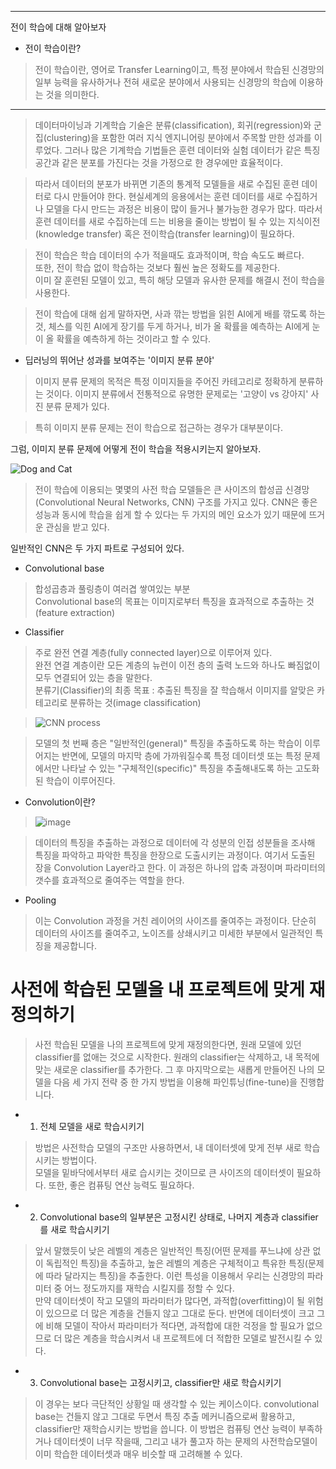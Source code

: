 ------------------
전이 학습에 대해 알아보자

* 전이 학습이란?
> 전이 학습이란, 영어로 Transfer Learning이고, 특정 분야에서 학습된 신경망의 일부 능력을 유사하거나 전혀 새로운 분야에서 
> 사용되는 신경망의 학습에 이용하는 것을 의미한다.

----------------------

> 데이터마이닝과 기계학습 기술은 분류(classification), 회귀(regression)와 군집(clustering)을 포함한 
> 여러 지식 엔지니어링 분야에서 주목할 만한 성과를 이루었다. 
> 그러나 많은 기계학습 기법들은 훈련 데이터와 실험 데이터가 같은 특징 공간과 같은 분포를 가진다는 것을 
> 가정으로 한 경우에만 효율적이다. 
 
> 따라서 데이터의 분포가 바뀌면 기존의 통계적 모델들을 새로 수집된 훈련 데이터로 다시 만들어야 한다. 
> 현실세계의 응용에서는 훈련 데이터를 새로 수집하거나 모델을 다시 만드는 과정은 비용이 많이 들거나 불가능한 경우가 많다. 
> 따라서 훈련 데이터를 새로 수집하는데 드는 비용을 줄이는 방법이 될 수 있는 지식이전(knowledge transfer) 
> 혹은 전이학습(transfer learning)이 필요하다.

> 전이 학습은 학습 데이터의 수가 적을때도 효과적이며, 학습 속도도 빠르다.   
> 또한, 전이 학습 없이 학습하는 것보다 훨씬 높은 정확도를 제공한다.   
> 이미 잘 훈련된 모델이 있고, 특히 해당 모델과 유사한 문제를 해결시 전이 학습을 사용한다.

> 전이 학습에 대해 쉽게 말하자면, 사과 깎는 방법을 읽힌 AI에게 배를 깎도록 하는 것, 체스를 익힌 AI에게 장기를 두게 하거나,
> 비가 올 확률을 예측하는 AI에게 눈이 올 확률을 예측하게 하는 것이라고 할 수 있다.

* 딥러닝의 뛰어난 성과를 보여주는 '이미지 분류 분야'
> 이미지 분류 문제의 목적은 특정 이미지들을 주어진 카테고리로 정확하게 분류하는 것이다. 
> 이미지 분류에서 전통적으로 유명한 문제로는 '고양이 vs 강아지' 사진 분류 문제가 있다.

> 특히 이미지 분류 문제는 전이 학습으로 접근하는 경우가 대부분이다.

그럼, 이미지 분류 문제에 어떻게 전이 학습을 적용시키는지 알아보자.

![Dog and Cat](https://user-images.githubusercontent.com/34376342/97551661-9b2dba00-1a16-11eb-86ba-832f4996335f.PNG)

> 전이 학습에 이용되는 몇몇의 사전 학습 모델들은 큰 사이즈의 합성곱 신경망 (Convolutional Neural Networks, CNN) 
> 구조를 가지고 있다.
> CNN은 좋은 성능과 동시에 학습을 쉽게 할 수 있다는 두 가지의 메인 요소가 있기 때문에 뜨거운 관심을 받고 있다.

일반적인 CNN은 두 가지 파트로 구성되어 있다.
- Convolutional base
> 합성곱층과 풀링층이 여러겹 쌓여있는 부분    
> Convolutional base의 목표는 이미지로부터 특징을 효과적으로 추출하는 것 (feature extraction)

- Classifier
> 주로 완전 연결 계층(fully connected layer)으로 이루어져 있다.   
> 완전 연결 계층이란 모든 계층의 뉴런이 이전 층의 출력 노드와 하나도 빠짐없이 모두 연결되어 있는 층을 말한다.   
> 분류기(Classifier)의 최종 목표 : 추출된 특징을 잘 학습해서 이미지를 알맞은 카테고리로 분류하는 것(image classification)

> ![CNN process](https://user-images.githubusercontent.com/34376342/97602676-f11e5400-1a4e-11eb-818d-57919a6a6b76.PNG)

> 모델의 첫 번째 층은 "일반적인(general)" 특징을 추출하도록 하는 학습이 이루어지는 반면에, 모델의 마지막 층에
> 가까워질수록 특정 데이터셋 또는 특정 문제에서만 나타날 수 있는 "구체적인(specific)" 특징을 추출해내도록 하는 고도화된
> 학습이 이루어진다.

- Convolution이란?
> ![image](https://user-images.githubusercontent.com/34376342/97603658-02b42b80-1a50-11eb-92ea-c623c0ca5688.png)

> 데이터의 특징을 추출하는 과정으로 데이터에 각 성분의 인접 성분들을 조사해 특징을 파악하고 파악한 특징을 한장으로 
> 도출시키는 과정이다. 여기서 도출된 장을 Convolution Layer라고 한다. 이 과정은 하나의 압축 과정이며 파라미터의 갯수를 
> 효과적으로 줄여주는 역할을 한다.

- Pooling
> 이는 Convolution 과정을 거친 레이어의 사이즈를 줄여주는 과정이다. 단순히 데이터의 사이즈를 줄여주고, 
> 노이즈를 상쇄시키고 미세한 부분에서 일관적인 특징을 제공합니다.

# 사전에 학습된 모델을 내 프로젝트에 맞게 재정의하기
> 사전 학습된 모델을 나의 프로젝트에 맞게 재정의한다면, 원래 모델에 있던 classifier를 없애는 것으로 시작한다.
> 원래의 classifier는 삭제하고, 내 목적에맞는 새로운 classifier를 추가한다. 그 후 마지막으로는 새롭게 만들어진 나의 모델을
> 다음 세 가지 전략 중 한 가지 방법을 이용해 파인튜닝(fine-tune)을 진행합니다.

* 1. 전체 모델을 새로 학습시키기
> 방법은 사전학습 모델의 구조만 사용하면서, 내 데이터셋에 맞게 전부 새로 학습시키는 방법이다.   
> 모델을 밑바닥에서부터 새로 습시키는 것이므로 큰 사이즈의 데이터셋이 필요하다. 또한, 좋은 컴퓨팅 연산 능력도 필요하다.

* 2. Convolutional base의 일부분은 고정시킨 상태로, 나머지 계층과 classifier를 새로 학습시키기
> 앞서 말했듯이 낮은 레벨의 계층은 일반적인 특징(어떤 문제를 푸느냐에 상관 없이 독립적인 특징)을 추출하고, 높은 레벨의 계층은
> 구체적이고 특유한 특징(문제에 따라 달라지는 특징)을 추출한다. 이런 특성을 이용해서 우리는 신경망의 파라미터 중 어느 
> 정도까지를 재학습 시킬지를 정할 수 있다.   
> 만약 데이터셋이 작고 모델의 파라미터가 많다면, 과적합(overfitting)이 될 위험이 있으므로 더 많은 계층을 건들지 않고 그대로
> 둔다. 반면에 데이터셋이 크고 그에 비해 모델이 작아서 파라미터가 적다면, 과적합에 대한 걱정을 할 필요가 없으므로 더 많은 
> 계층을 학습시켜서 내 프로젝트에 더 적합한 모델로 발전시킬 수 있다.

* 3. Convolutional base는 고정시키고, classifier만 새로 학습시키기
> 이 경우는 보다 극단적인 상황일 때 생각할 수 있는 케이스이다. convolutional base는 건들지 않고 그대로 두면서 특징 추출 메커니즘으로써 활용하고, classifier만 재학습시키는 방법을 씁니다. 이 방법은 컴퓨팅 연산 능력이 부족하거나 데이터셋이 너무 작을때, 그리고 내가 풀고자 하는 문제의 사전학습모델이 이미 학습한 데이터셋과 매우 비슷할 때 고려해볼 수 있다.

